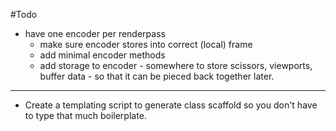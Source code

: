 #Todo

* have one encoder per renderpass
    * make sure encoder stores into correct (local) frame
    * add minimal encoder methods
    * add storage to encoder - somewhere to store scissors, viewports, buffer
      data - so that it can be pieced back together later.

------------------------------

* Create a templating script to generate class scaffold so you don't have to
  type that much boilerplate.

